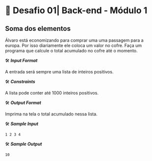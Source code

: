 # 🚀 Desafio  01| Back-end - Módulo 1

## Soma dos elementos

Álvaro está economizando para comprar uma uma passagem para a europa. Por isso diariamente ele coloca um valor no cofre. Faça um programa que calcule o total acumulado no cofre até o momento.

🛠️ **_Input Format_**

A entrada será sempre uma lista de inteiros positivos.

🛠️ **_Constraints_**

A lista pode conter até 1000 inteiros positivos.

🛠️ **_Output Format_**

Imprima na tela o total acumulado nessa lista.

🛠️ **_Sample Input_**
```javascript=
1 2 3 4
```

🛠️ **_Sample Output_**

```javascript=
10
```